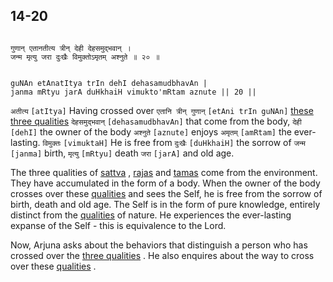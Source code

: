 ## 14-20


```shloka-sa

गुणान् एतानतीत्य त्रीन् देही देहसमुद्भवान् ।
जन्म मृत्यु जरा दुःखैः विमुक्तोऽमृतम् अश्नुते ॥ २० ॥

```
```shloka-sa-hk

guNAn etAnatItya trIn dehI dehasamudbhavAn |
janma mRtyu jarA duHkhaiH vimukto'mRtam aznute || 20 ||

```
`अतीत्य` `[atItya]` Having crossed over `एतानि त्रीन् गुणान्` `[etAni trIn guNAn]` [these three qualities](2-45_to_2-46.md#satva_rajas_tamas) `देहसमुद्भवान्` `[dehasamudbhavAn]` that come from the body, `देही` `[dehI]` the owner of the body `अश्नुते` `[aznute]` enjoys `अमृतम्` `[amRtam]` the ever-lasting. `विमुक्तः` `[vimuktaH]` He is free from `दुःखैः` `[duHkhaiH]` the sorrow of `जन्म` `[janma]` birth, `मृत्यु` `[mRtyu]` death `जरा` `[jarA]` and old age.

<a name='equivalence_to_the_Lord'></a>
The three qualities of 
[sattva](14-6.md#sattva)
, 
[rajas](14-7.md#rajas)
 and 
[tamas](14-8.md#tamas)
 come from the environment. They have accumulated in the form of a body. When the owner of the body crosses over these 
[qualities](2-45_to_2-46.md#satva_rajas_tamas)
 and sees the Self, he is free from the sorrow of birth, death and old age. The Self is in the form of pure knowledge, entirely distinct from the 
[qualities](2-45_to_2-46.md#satva_rajas_tamas)
 of nature. He experiences the ever-lasting expanse of the Self - this is equivalence to the Lord.

Now, Arjuna asks about the behaviors that distinguish a person who has crossed over the 
[three qualities](2-45_to_2-46.md#satva_rajas_tamas)
. He also enquires about the way to cross over these 
[qualities](2-45_to_2-46.md#satva_rajas_tamas)
.


